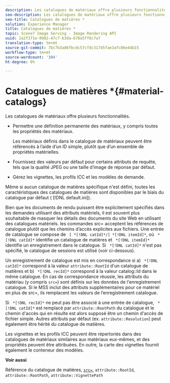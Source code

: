 ```yaml
---
description: Les catalogues de matériaux offre plusieurs fonctionnalités.
seo-description: Les catalogues de matériaux offre plusieurs fonctionnalités.
seo-title: Catalogues de matières *
solution: Experience Manager
title: Catalogues de matières *
topic: Scene7 Image Serving - Image Rendering API
uuid: 2a2f371e-0982-47c7-b3da-678a5ff6c7a7
translation-type: tm+mt
source-git-commit: 7bc7b3a86fbcdc57cfdc31745fae3afc06e44b15
workflow-type: tm+mt
source-wordcount: '304'
ht-degree: 0%

---
```



# Catalogues de matières *{#material-catalogs}

Les catalogues de matériaux offre plusieurs fonctionnalités.

* Permettre une définition permanente des matériaux, y compris toutes les propriétés des matériaux.

   Les matériaux définis dans le catalogue de matériaux peuvent être référencés à l’aide d’un ID simple, plutôt que d’un ensemble de propriétés matérielles.
* Fournissez des valeurs par défaut pour certains attributs de requête, tels que la qualité JPEG ou une taille d’image de réponse par défaut.
* Gérez les vignettes, les profils ICC et les modèles de demande.

Même si aucun catalogue de matières spécifique n&#39;est défini, toutes les caractéristiques des catalogues de matières sont disponibles par le biais du catalogue par défaut ( [!DNL default.ini]).

Bien que les documents de rendu puissent être explicitement spécifiés dans les demandes utilisant des attributs matériels, il est souvent plus souhaitable de masquer les détails des documents du site Web en utilisant des catalogues matériels. les commandes src= acceptent les références de catalogue plutôt que les chemins d’accès explicites aux fichiers. Une entrée de catalogue se compose de ` [ *[!DNL catId]*/] *[!DNL itemId]*`, où ` *[!DNL catId]*` identifie un catalogue de matières et ` *[!DNL itemId]*` identifie un enregistrement dans le catalogue. Si ` *[!DNL catId]*` n&#39;est pas spécifié, le catalogue de sessions est utilisé (voir ci-dessous).

Un enregistrement de catalogue est mis en correspondance si a) ` *[!DNL catId]*` correspond à la valeur `attribute::RootId` d&#39;un catalogue de matières et b) ` *[!DNL recId]*` correspond à la valeur catalog::Id dans le même catalogue. En cas de correspondance réussie, les attributs du matériau (y compris `src=`) sont définis sur les données de l&#39;enregistrement catalogue. Si le MSS inclut des attributs supplémentaires pour ce matériel en plus de src=, ils remplacent les valeurs de l’enregistrement catalogue.

Si ` *[!DNL recId]*` ne peut pas être associé à une entrée de catalogue, ` *[!DNL catId]*` est remplacé par `attribute::RootPath` du catalogue et le chemin d&#39;accès qui en résulte est alors supposé être un chemin d&#39;accès de fichier simple. Autres attributs par défaut (ex. `attribute::Resolution`) peut également être hérité du catalogue de matières.

Les vignettes et les profils ICC peuvent être répertoriés dans des catalogues de matériaux similaires aux matériaux eux-mêmes, et des propriétés peuvent être attribuées. En outre, la carte des vignettes fournit également le conteneur des modèles.

**Voir aussi**

Référence du catalogue de matières, [ `src=`](../../../../../../ir-api/http-protocol/image-rendering-api-ref/c-ir-http-protocol-ref/c-ir-http-protocol-command-reference/r-ir-src.md#reference-62c98abad22149d68d405ed6aaff8272), `attribute::RootId`, `attribute::RootPath`, `attribute::VignettePath`
